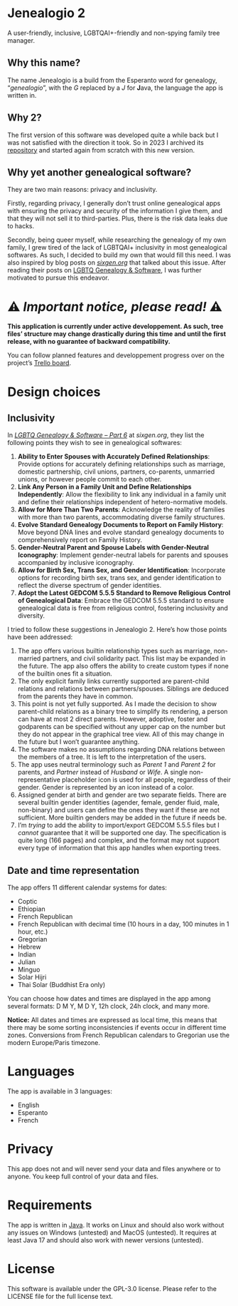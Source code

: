 # Jenealogio 2

A user-friendly, inclusive, LGBTQAI+-friendly and non-spying family tree manager.

## Why this name?

The name Jenealogio is a build from the Esperanto word for genealogy, “_genealogio_”, with the _G_ replaced by a _J_ for
**J**ava, the language the app is written in.

## Why 2?

The first version of this software was developed quite a while back but I was not satisfied with the direction it took.
So in 2023 I archived its [repository](https://github.com/DamiaV/Jenealogio) and started again from scratch with this
new version.

## Why yet another genealogical software?

They are two main reasons: privacy and inclusivity.

Firstly, regarding privacy, I generally don’t trust online genealogical apps with ensuring the privacy and security of
the information I give them, and that they will not sell it to third-parties. Plus, there is the risk data leaks due to
hacks.

Secondly, being queer myself, while researching the genealogy of my own family, I grew tired of the lack of
LGBTQAI+ inclusivity in most genealogical softwares. As such, I decided to build my own that would fill this need. I was
also inspired by blog posts on _[sixgen.org](https://sixgen.org/)_ that talked about this issue. After reading their
posts on [LGBTQ Genealogy & Software](https://sixgen.org/lgbtq-genealogy-software-part-1/), I was further motivated to
pursue this endeavor.

# ⚠️ _Important notice, please read!_ ⚠️

**This application is currently under active developpement. As such, tree files’ structure may change drastically during
this time and until the first release, with no guarantee of backward compatibility.**

You can follow planned features and developpement progress over on the
project’s [Trello board](https://trello.com/b/PsvxkYIB).

# Design choices

## Inclusivity

In _[LGBTQ Genealogy & Software – Part 6](https://sixgen.org/lgbtq-genealogy-software-part-6/)_ at _sixgen.org_, they
list the following points they wish to see in genealogical softwares:

1. **Ability to Enter Spouses with Accurately Defined Relationships**: Provide options for accurately defining
   relationships such as marriage, domestic partnership, civil unions, partners, co-parents, unmarried unions, or
   however people commit to each other.
2. **Link Any Person in a Family Unit and Define Relationships Independently**: Allow the flexibility to link any
   individual in a family unit and define their relationships independent of hetero-normative models.
3. **Allow for More Than Two Parents**: Acknowledge the reality of families with more than two parents, accommodating
   diverse family structures.
4. **Evolve Standard Genealogy Documents to Report on Family History**: Move beyond DNA lines and evolve standard
   genealogy documents to comprehensively report on Family History.
5. **Gender-Neutral Parent and Spouse Labels with Gender-Neutral Iconography**: Implement gender-neutral labels for
   parents and spouses accompanied by inclusive iconography.
6. **Allow for Birth Sex, Trans Sex, and Gender Identification**: Incorporate options for recording birth sex, trans
   sex, and gender identification to reflect the diverse spectrum of gender identities.
7. **Adopt the Latest GEDCOM 5.5.5 Standard to Remove Religious Control of Genealogical Data**: Embrace the GEDCOM 5.5.5
   standard to ensure genealogical data is free from religious control, fostering inclusivity and diversity.

I tried to follow these suggestions in Jenealogio 2. Here’s how those points have been addressed:

1. The app offers various builtin relationship types such as marriage, non-married partners, and civil solidarity pact.
   This list may be expanded in the future. The app also offers the ability to create custom types if none of the
   builtin ones fit a situation.
2. The only explicit family links currently supported are parent-child relations and relations between partners/spouses.
   Siblings are deduced from the parents they have in common.
3. This point is not yet fully supported. As I made the decision to show parent-child relations as a binary tree to
   simplify its rendering, a person can have at most 2 direct parents. However, adoptive, foster and godparents can be
   specified without any upper cap on the number but they do not appear in the graphical tree view. All of this may
   change in the future but I won’t guarantee anything.
4. The software makes no assumptions regarding DNA relations between the members of a tree. It is left to the
   interpretation of the users.
5. The app uses neutral terminology such as _Parent 1_ and _Parent 2_ for parents, and _Partner_ instead of _Husband_ or
   _Wife_. A single non-representative placeholder icon is used for all people, regardless of their gender. Gender is
   represented by an icon instead of a color.
6. Assigned gender at birth and gender are two separate fields. There are several builtin gender identities (agender,
   female, gender fluid, male, non-binary) and users can define the ones they want if these are not sufficient. More
   builtin genders may be added in the future if needs be.
7. I’m _trying_ to add the ability to import/export GEDCOM 5.5.5 files but I _cannot_ guarantee that it will be
   supported one day. The specification is quite long (166 pages) and complex, and the format may not support every type
   of information that this app handles when exporting trees.

## Date and time representation

The app offers 11 different calendar systems for dates:

* Coptic
* Ethiopian
* French Republican
* French Republican with decimal time (10 hours in a day, 100 minutes in 1 hour, etc.)
* Gregorian
* Hebrew
* Indian
* Julian
* Minguo
* Solar Hijri
* Thai Solar (Buddhist Era only)

You can choose how dates and times are displayed in the app among several formats: D M Y, M D Y, 12h clock, 24h clock,
and many more.

**Notice:** All dates and times are expressed as local time, this means that there may be some sorting inconsistencies
if events occur in different time zones. Conversions from French Republican calendars to Gregorian use the modern
Europe/Paris timezone.

# Languages

The app is available in 3 languages:

* English
* Esperanto
* French

# Privacy

This app does not and will never send your data and files anywhere or to anyone.
You keep full control of your data and files.

# Requirements

The app is written in [Java](https://www.java.com). It works on Linux and should also work without any issues on
Windows (untested) and MacOS (untested).
It requires at least Java 17 and should also work with newer versions (untested).

# License

This software is available under the GPL-3.0 license. Please refer to the LICENSE file for the full license text.
